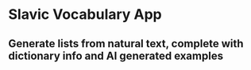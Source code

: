 # Slavic Vocabulary App

## Generate lists from natural text, complete with dictionary info and AI generated examples
